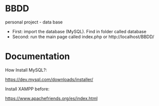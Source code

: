 # BBDD
personal project - data base
- First: import the database (MySQL). Find in folder called database
- Second: run the main page called index.php or http://localhost/BBDD/ 


# Documentation

How Install MySQL?:

https://dev.mysql.com/downloads/installer/

Install XAMPP before:

https://www.apachefriends.org/es/index.html
